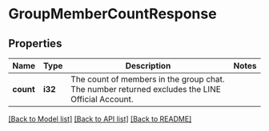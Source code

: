 # GroupMemberCountResponse

## Properties

Name | Type | Description | Notes
------------ | ------------- | ------------- | -------------
**count** | **i32** | The count of members in the group chat. The number returned excludes the LINE Official Account. | 

[[Back to Model list]](../README.md#documentation-for-models) [[Back to API list]](../README.md#documentation-for-api-endpoints) [[Back to README]](../README.md)


